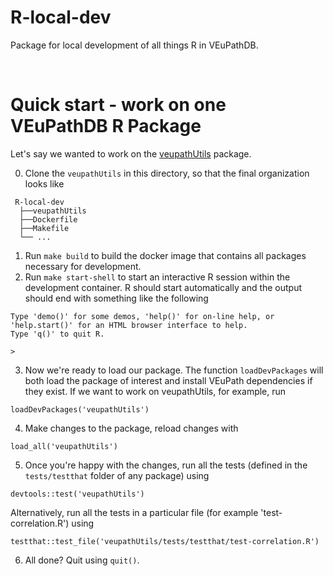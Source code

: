 # R-local-dev

Package for local development of all things R in VEuPathDB.

<br>

# Quick start - work on one VEuPathDB R Package
Let's say we wanted to work on the [veupathUtils](https://github.com/VEuPathDB/veupathUtils) package.

0. Clone the `veupathUtils` in this directory, so that the final organization looks like
```
 R-local-dev
  ├──veupathUtils
  ├──Dockerfile
  ├──Makefile
  └── ...
```

  
1. Run `make build` to build the docker image that contains all packages necessary for development.
2. Run `make start-shell` to start an interactive R session within the development container. R should start automatically and the output should end with something like the following
```
Type 'demo()' for some demos, 'help()' for on-line help, or
'help.start()' for an HTML browser interface to help.
Type 'q()' to quit R.

>
```
3. Now we're ready to load our package. The function `loadDevPackages` will both load the package of interest and install VEuPath dependencies if they exist. If we want to work on veupathUtils, for example, run
```
loadDevPackages('veupathUtils')
```


4. Make changes to the package, reload changes with 
```
load_all('veupathUtils')
```
5. Once you're happy with the changes, run all the tests (defined in the `tests/testthat` folder of any package) using 
```
devtools::test('veupathUtils')
```
 Alternatively, run all the tests in a particular file (for example 'test-correlation.R') using 
 ```
testthat::test_file('veupathUtils/tests/testthat/test-correlation.R')
 ```
 
6. All done? Quit using `quit()`.

